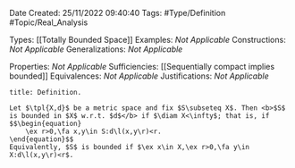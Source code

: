 <div class="topSpace"></div>

Date Created: 25/11/2022 09:40:40
Tags: #Type/Definition #Topic/Real_Analysis

Types: [[Totally Bounded Space]]
Examples: <i>Not Applicable</i>
Constructions: <i>Not Applicable</i>
Generalizations: <i>Not Applicable</i>

Properties: <i>Not Applicable</i>
Sufficiencies: [[Sequentially compact implies bounded]]
Equivalences: <i>Not Applicable</i>
Justifications: <i>Not Applicable</i>

``` ad-Definition
title: Definition.

Let $\tpl{X,d}$ be a metric space and fix $S\subseteq X$. Then <b>$S$ is bounded in $X$ w.r.t. $d$</b> if $\diam X<\infty$; that is, if
$$\begin{equation}
    \ex r>0,\fa x,y\in S:d\l(x,y\r)<r.
\end{equation}$$
Equivalently, $S$ is bounded if $\ex x\in X,\ex r>0,\fa y\in X:d\l(x,y\r)<r$.

```
